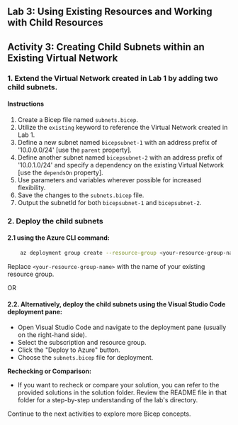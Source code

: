 ## Lab 3: Using Existing Resources and Working with Child Resources

## Activity 3: Creating Child Subnets within an Existing Virtual Network

### 1. Extend the Virtual Network created in Lab 1 by adding two child subnets.

   #### Instructions
 1. Create a Bicep file named `subnets.bicep`.
 2. Utilize the `existing` keyword to reference the Virtual Network created in Lab 1.
 3. Define a new subnet named `bicepsubnet-1` with an address prefix of '10.0.0.0/24' [use the `parent` property].
 4. Define another subnet named `bicepsubnet-2` with an address prefix of '10.0.1.0/24' and specify a dependency on the existing Virtual Network [use the `dependsOn` property].
 5. Use parameters and variables wherever possible for increased flexibility.
 6. Save the changes to the `subnets.bicep` file.
 7. Output the subnetId for both `bicepsubnet-1` and `bicepsubnet-2`.

### 2. Deploy the child subnets 

#### 2.1 using the Azure CLI command:
    
 ```bash
     az deployment group create --resource-group <your-resource-group-name> --template-file subnets.bicep --parameters subnets.bicepparam
  ```
Replace `<your-resource-group-name>` with the name of your existing resource group.

OR

#### 2.2. Alternatively, deploy the child subnets using the Visual Studio Code deployment pane:
   - Open Visual Studio Code and navigate to the deployment pane (usually on the right-hand side).
   - Select the subscription and resource group.
   - Click the "Deploy to Azure" button.
   - Choose the `subnets.bicep` file for deployment.

**Rechecking or Comparison:**
- If you want to recheck or compare your solution, you can refer to the provided solutions in the solution folder. Review the README file in that folder for a step-by-step understanding of the lab's directory.

Continue to the next activities to explore more Bicep concepts.
